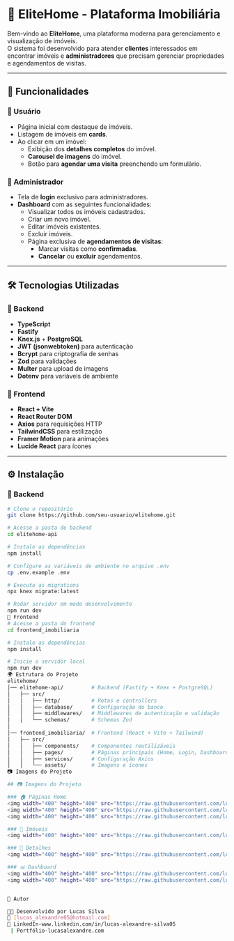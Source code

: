 # 🏡 EliteHome - Plataforma Imobiliária

Bem-vindo ao **EliteHome**, uma plataforma moderna para gerenciamento e visualização de imóveis.  
O sistema foi desenvolvido para atender **clientes** interessados em encontrar imóveis e **administradores** que precisam gerenciar propriedades e agendamentos de visitas.

---

## 🚀 Funcionalidades

### 👤 Usuário
- Página inicial com destaque de imóveis.
- Listagem de imóveis em **cards**.
- Ao clicar em um imóvel:
  - Exibição dos **detalhes completos** do imóvel.
  - **Carousel de imagens** do imóvel.
  - Botão para **agendar uma visita** preenchendo um formulário.

### 🔑 Administrador
- Tela de **login** exclusivo para administradores.
- **Dashboard** com as seguintes funcionalidades:
  - Visualizar todos os imóveis cadastrados.
  - Criar um novo imóvel.
  - Editar imóveis existentes.
  - Excluir imóveis.
  - Página exclusiva de **agendamentos de visitas**:
    - Marcar visitas como **confirmadas**.
    - **Cancelar** ou **excluir** agendamentos.

---

## 🛠️ Tecnologias Utilizadas

### 📌 Backend
- **TypeScript**
- **Fastify**
- **Knex.js** + **PostgreSQL**
- **JWT (jsonwebtoken)** para autenticação
- **Bcrypt** para criptografia de senhas
- **Zod** para validações
- **Multer** para upload de imagens
- **Dotenv** para variáveis de ambiente

### 📌 Frontend
- **React + Vite**
- **React Router DOM**
- **Axios** para requisições HTTP
- **TailwindCSS** para estilização
- **Framer Motion** para animações
- **Lucide React** para ícones

---

## ⚙️ Instalação

### 🔧 Backend
```bash
# Clone o repositório
git clone https://github.com/seu-usuario/elitehome.git

# Acesse a pasta do backend
cd elitehome-api

# Instale as dependências
npm install

# Configure as variáveis de ambiente no arquivo .env
cp .env.example .env

# Execute as migrations
npx knex migrate:latest

# Rodar servidor em modo desenvolvimento
npm run dev
🎨 Frontend
# Acesse a pasta do frontend
cd frontend_imobiliaria

# Instale as dependências
npm install

# Inicie o servidor local
npm run dev
🌍 Estrutura do Projeto
elitehome/
│── elitehome-api/         # Backend (Fastify + Knex + PostgreSQL)
│   ├── src/
│   │   ├── http/          # Rotas e controllers
│   │   ├── database/      # Configuração do banco
│   │   ├── middlewares/   # Middlewares de autenticação e validação
│   │   └── schemas/       # Schemas Zod
│
│── frontend_imobiliaria/  # Frontend (React + Vite + Tailwind)
│   ├── src/
│   │   ├── components/    # Componentes reutilizáveis
│   │   ├── pages/         # Páginas principais (Home, Login, Dashboard, etc.)
│   │   ├── services/      # Configuração Axios
│   │   └── assets/        # Imagens e ícones
📷 Imagens do Projeto

## 📷 Imagens do Projeto

### 🏠 Páginas Home
<img width="400" height="400" src="https://raw.githubusercontent.com/lukas050490/Properties-Interface/main/public/readme-home-1.jpeg"/>
<img width="400" height="400" src="https://raw.githubusercontent.com/lukas050490/Properties-Interface/main/public/readme-home-2.jpeg"/>
<img width="400" height="400" src="https://raw.githubusercontent.com/lukas050490/Properties-Interface/main/public/readme-home-3.jpeg"/>

### 🏡 Imóveis
<img width="400" height="400" src="https://raw.githubusercontent.com/lukas050490/Properties-Interface/main/public/readme-properties.jpeg"/>

### 📅 Detalhes
<img width="400" height="400" src="https://raw.githubusercontent.com/lukas050490/Properties-Interface/main/public/readme-details.jpeg"/>

### 📊 Dashboard
<img width="400" height="400" src="https://raw.githubusercontent.com/lukas050490/Properties-Interface/main/public/readme-create-admin.jpeg"/>
<img width="400" height="400" src="https://raw.githubusercontent.com/lukas050490/Properties-Interface/main/public/readme-visits-admin.jpeg"/>


📌 Autor

👨‍💻 Desenvolvido por Lucas Silva
📧 [lucas_alexandre05@hotmail.com]
🔗 LinkedIn-www.linkedin.com/in/lucas-alexandre-silva05
 | Portfólio-lucasalexandre.com
